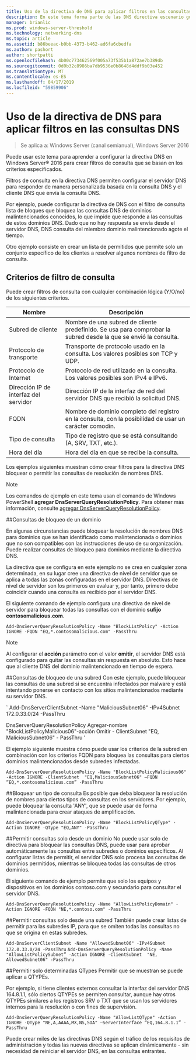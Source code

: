 ```yaml
---
title: Uso de la directiva de DNS para aplicar filtros en las consultas DNS
description: En este tema forma parte de las DNS directiva escenario guía para Windows Server 2016
manager: brianlic
ms.prod: windows-server-threshold
ms.technology: networking-dns
ms.topic: article
ms.assetid: b86beeac-b0bb-4373-b462-ad6fa6cbedfa
ms.author: pashort
author: shortpatti
ms.openlocfilehash: 4b00c773462569f005a73f535b1a872ae7b389db
ms.sourcegitcommit: 0d0b32c8986ba7db9536e0b8648d4ddf9b03e452
ms.translationtype: MT
ms.contentlocale: es-ES
ms.lasthandoff: 04/17/2019
ms.locfileid: "59859906"
---
```

# <a name="use-dns-policy-for-applying-filters-on-dns-queries"></a>Uso de la directiva de DNS para aplicar filtros en las consultas DNS

>Se aplica a: Windows Server (canal semianual), Windows Server 2016

Puede usar este tema para aprender a configurar la directiva DNS en Windows Server&reg; 2016 para crear filtros de consulta que se basan en los criterios especificados. 

Filtros de consulta en la directiva DNS permiten configurar el servidor DNS para responder de manera personalizada basada en la consulta DNS y el cliente DNS que envía la consulta DNS.

Por ejemplo, puede configurar la directiva de DNS con el filtro de consulta lista de bloques que bloquea las consultas DNS de dominios malintencionados conocidos, lo que impide que responde a las consultas de estos dominios DNS. Dado que no hay respuesta se envía desde el servidor DNS, DNS consulta del miembro dominio malintencionado agote el tiempo.

Otro ejemplo consiste en crear un lista de permitidos que permite solo un conjunto específico de los clientes a resolver algunos nombres de filtro de consulta.

## <a name="bkmk_criteria"></a> Criterios de filtro de consulta
Puede crear filtros de consulta con cualquier combinación lógica (Y/O/no) de los siguientes criterios.

|Nombre|Descripción|
|-----------------|---------------------|
|Subred de cliente|Nombre de una subred de cliente predefinido. Se usa para comprobar la subred desde la que se envió la consulta.|
|Protocolo de transporte|Transporte de protocolo usado en la consulta. Los valores posibles son TCP y UDP.|
|Protocolo de Internet|Protocolo de red utilizado en la consulta. Los valores posibles son IPv4 e IPv6.|
|Dirección IP de interfaz del servidor|Dirección IP de la interfaz de red del servidor DNS que recibió la solicitud DNS.|
|FQDN|Nombre de dominio completo del registro en la consulta, con la posibilidad de usar un carácter comodín.|
|Tipo de consulta|Tipo de registro que se está consultando \(A, SRV, TXT, etc.\).|
|Hora del día|Hora del día en que se recibe la consulta.|

Los ejemplos siguientes muestran cómo crear filtros para la directiva DNS bloquear o permitir las consultas de resolución de nombres DNS.

>[!NOTE]
>Los comandos de ejemplo en este tema usan el comando de Windows PowerShell **agregar DnsServerQueryResolutionPolicy**. Para obtener más información, consulte [agregar DnsServerQueryResolutionPolicy](https://docs.microsoft.com/powershell/module/dnsserver/add-dnsserverqueryresolutionpolicy?view=win10-ps). 

##<a name="bkmk_block1"></a>Consultas de bloqueo de un dominio

En algunas circunstancias puede bloquear la resolución de nombres DNS para dominios que se han identificado como malintencionada o dominios que no son compatibles con las instrucciones de uso de su organización. Puede realizar consultas de bloqueo para dominios mediante la directiva DNS.

La directiva que se configura en este ejemplo no se crea en cualquier zona determinada, en su lugar cree una directiva de nivel de servidor que se aplica a todas las zonas configuradas en el servidor DNS. Directivas de nivel de servidor son los primeros en evaluar y, por tanto, primero debe coincidir cuando una consulta es recibido por el servidor DNS.

El siguiente comando de ejemplo configura una directiva de nivel de servidor para bloquear todas las consultas con el dominio **sufijo contosomalicious.com**.

`
Add-DnsServerQueryResolutionPolicy -Name "BlockListPolicy" -Action IGNORE -FQDN "EQ,*.contosomalicious.com" -PassThru 
`

>[!NOTE]
>Al configurar el **acción** parámetro con el valor **omitir**, el servidor DNS está configurado para quitar las consultas sin respuesta en absoluto. Esto hace que al cliente DNS del dominio malintencionado en tiempo de espera.

##<a name="bkmk_block2"></a>Consultas de bloqueo de una subred
Con este ejemplo, puede bloquear las consultas de una subred si se encuentra infectados por malware y está intentando ponerse en contacto con los sitios malintencionados mediante su servidor DNS. 

` Add-DnsServerClientSubnet -Name "MaliciousSubnet06" -IPv4Subnet 172.0.33.0/24 -PassThru

DnsServerQueryResolutionPolicy Agregar-nombre "BlockListPolicyMalicious06"-acción Omitir - ClientSubnet "EQ, MaliciousSubnet06" - PassThru '

El ejemplo siguiente muestra cómo puede usar los criterios de la subred en combinación con los criterios FQDN para bloquea las consultas para ciertos dominios malintencionados desde subredes infectadas.

`
Add-DnsServerQueryResolutionPolicy -Name "BlockListPolicyMalicious06" -Action IGNORE -ClientSubnet  "EQ,MaliciousSubnet06" –FQDN “EQ,*.contosomalicious.com” -PassThru
`

##<a name="bkmk_block3"></a>Bloquear un tipo de consulta
Es posible que deba bloquear la resolución de nombres para ciertos tipos de consultas en los servidores. Por ejemplo, puede bloquear la consulta 'ANY', que se puede usar de forma malintencionada para crear ataques de amplificación.

`
Add-DnsServerQueryResolutionPolicy -Name "BlockListPolicyQType" -Action IGNORE -QType "EQ,ANY" -PassThru
`

##<a name="bkmk_allow1"></a>Permitir consultas solo desde un dominio
No puede usar solo de directiva para bloquear las consultas DNS, puede usar para aprobar automáticamente las consultas entre subredes o dominios específicos. Al configurar listas de permitir, el servidor DNS solo procesa las consultas de dominios permitidos, mientras se bloquea todas las consultas de otros dominios.

El siguiente comando de ejemplo permite que solo los equipos y dispositivos en los dominios contoso.com y secundario para consultar el servidor DNS.

`
Add-DnsServerQueryResolutionPolicy -Name "AllowListPolicyDomain" -Action IGNORE -FQDN "NE,*.contoso.com" -PassThru 
`

##<a name="bkmk_allow2"></a>Permitir consultas solo desde una subred
También puede crear listas de permitir para las subredes IP, para que se omiten todas las consultas no que se origina en estas subredes.

`
Add-DnsServerClientSubnet -Name "AllowedSubnet06" -IPv4Subnet 172.0.33.0/24 -PassThru
`
`
Add-DnsServerQueryResolutionPolicy -Name "AllowListPolicySubnet” -Action IGNORE -ClientSubnet  "NE, AllowedSubnet06" -PassThru
`

##<a name="bkmk_allow3"></a>Permitir solo determinadas QTypes
Permitir que se muestran se puede aplicar a QTYPEs. 

Por ejemplo, si tiene clientes externos consultar la interfaz del servidor DNS 164.8.1.1, sólo ciertos QTYPEs se permiten consultar, aunque hay otros QTYPEs similares a los registros SRV o TXT que se usan los servidores internos para la resolución o con fines de supervisión.

`
Add-DnsServerQueryResolutionPolicy -Name "AllowListQType" -Action IGNORE -QType "NE,A,AAAA,MX,NS,SOA" –ServerInterface “EQ,164.8.1.1” -PassThru
`

Puede crear miles de las directivas DNS según el tráfico de los requisitos de administración y todas las nuevas directivas se aplican dinámicamente - sin necesidad de reiniciar el servidor DNS, en las consultas entrantes. 
